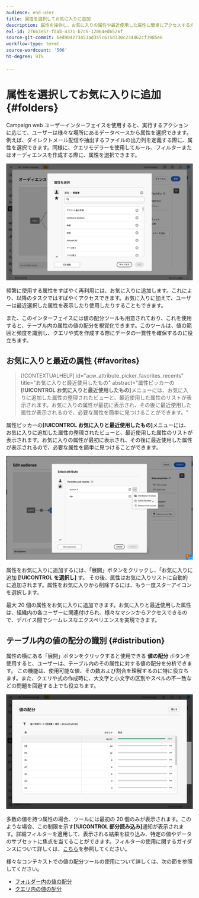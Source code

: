 ```yaml
---
audience: end-user
title: 属性を選択してお気に入りに追加
description: 属性を操作し、お気に入りの属性や最近使用した属性に簡単にアクセスする方法について説明します。
exl-id: 27663e57-fdab-4371-b7c6-12064ed6526f
source-git-commit: 6ed904273453ad355c615d330c234462cf3985e8
workflow-type: tm+mt
source-wordcount: '506'
ht-degree: 91%

---
```


# 属性を選択してお気に入りに追加 {#folders}

Campaign web ユーザーインターフェイスを使用すると、実行するアクションに応じて、ユーザーは様々な場所にあるデータベースから属性を選択できます。例えば、ダイレクトメール配信や抽出するファイルの出力列を定義する際に、属性を選択できます。同様に、クエリモデラーを使用してルール、フィルターまたはオーディエンスを作成する際に、属性を選択できます。

![属性オプションを表示して、データベースインターフェイスから属性を選択します。](assets/attributes-list.png)

頻繁に使用する属性をすばやく再利用には、お気に入りに追加します。これにより、以降のタスクではすばやくアクセスできます。お気に入りに加えて、ユーザーは最近選択した属性を表示したり使用したりすることもできます。

また、このインターフェイスには値の配分ツールも用意されており、これを使用すると、テーブル内の属性の値の配分を視覚化できます。このツールは、値の範囲と頻度を識別し、クエリや式を作成する際にデータの一貫性を確保するのに役立ちます。

## お気に入りと最近の属性 {#favorites}

>[!CONTEXTUALHELP]
>id="acw_attribute_picker_favorites_recents"
>title="お気に入りと最近使用したもの"
>abstract="属性ピッカーの&#x200B;**[!UICONTROL お気に入りと最近使用したもの]**&#x200B;メニューには、お気に入りに追加した属性の整理されたビューと、最近使用した属性のリストが表示されます。お気に入りの属性が最初に表示され、その後に最近使用した属性が表示されるので、必要な属性を簡単に見つけることができます。"

属性ピッカーの&#x200B;**[!UICONTROL お気に入りと最近使用したもの]**&#x200B;メニューには、お気に入りに追加した属性の整理されたビューと、最近使用した属性のリストが表示されます。お気に入りの属性が最初に表示され、その後に最近使用した属性が表示されるので、必要な属性を簡単に見つけることができます。

![お気に入りと最近使用した属性が表示された、お気に入りと最近使用した属性メニュー](assets/attributes-favorite.png)

属性をお気に入りに追加するには、「展開」ボタンをクリックし、「お気に入りに追加 **[!UICONTROL を選択し]** す。 その後、属性はお気に入りリストに自動的に追加されます。属性をお気に入りから削除するには、もう一度スターアイコンを選択します。

最大 20 個の属性をお気に入りに追加できます。お気に入りと最近使用した属性は、組織内の各ユーザーに関連付けられ、様々なマシンからアクセスできるので、デバイス間でシームレスなエクスペリエンスを実現できます。

## テーブル内の値の配分の識別 {#distribution}

属性の横にある「展開」ボタンをクリックすると使用できる **値の配分** ボタンを使用すると、ユーザーは、テーブル内のその属性に対する値の配分を分析できます。 この機能は、使用可能な値、その数および割合を理解するのに特に役立ちます。また、クエリや式の作成時に、大文字と小文字の区別やスペルの不一致などの問題を回避する上でも役立ちます。

![属性値の数と割合を表示する、値の配分ツールインターフェイス](assets/attributes-distribution-values.png)

多数の値を持つ属性の場合、ツールには最初の 20 個のみが表示されます。このような場合、この制限を示す&#x200B;**[!UICONTROL 部分読み込み]**&#x200B;通知が表示されます。詳細フィルターを適用して、表示される結果を絞り込み、特定の値やデータのサブセットに焦点を当てることができます。フィルターの使用に関するガイダンスについて詳しくは、[こちら](../get-started/work-with-folders.md#filter-the-values)を参照してください。

様々なコンテキストでの値の配分ツールの使用について詳しくは、次の節を参照してください。

* [フォルダー内の値の配分](../get-started/work-with-folders.md##distribution-values-folder)
* [クエリ内の値の配分](../query/build-query.md#distribution-values-query)